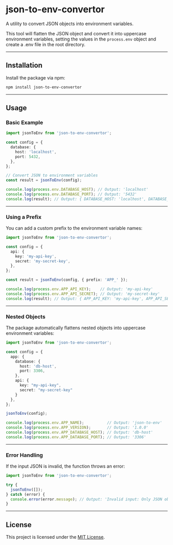 # json-to-env-convertor

A utility to convert JSON objects into environment variables.

This tool will flatten the JSON object and convert it into uppercase environment variables, setting the values in the `process.env` object and create a .env file in the root directory.

---

## **Installation**

Install the package via npm:

```bash
npm install json-to-env-convertor
```

---

## **Usage**

### **Basic Example**
```typescript
import jsonToEnv from 'json-to-env-convertor';

const config = {
  database: {
    host: 'localhost',
    port: 5432,
  },
};

// Convert JSON to environment variables
const result = jsonToEnv(config);

console.log(process.env.DATABASE_HOST); // Output: 'localhost'
console.log(process.env.DATABASE_PORT); // Output: '5432'
console.log(result); // Output: { DATABASE_HOST: 'localhost', DATABASE_PORT: '5432' }
```

---

### **Using a Prefix**
You can add a custom prefix to the environment variable names:

```typescript
import jsonToEnv from 'json-to-env-convertor';

const config = {
  api: {
    key: 'my-api-key',
    secret: 'my-secret-key',
  },
};

const result = jsonToEnv(config, { prefix: 'APP_' });

console.log(process.env.APP_API_KEY);    // Output: 'my-api-key'
console.log(process.env.APP_API_SECRET); // Output: 'my-secret-key'
console.log(result); // Output: { APP_API_KEY: 'my-api-key', APP_API_SECRET: 'my-secret-key' }
```

---

### **Nested Objects**
The package automatically flattens nested objects into uppercase environment variables:

```typescript
import jsonToEnv from 'json-to-env-convertor';

const config = {
  app: {
    database: {
      host: 'db-host',
      port: 3306,
    },
    api: {
      key: "my-api-key",
      secret: "my-secret-key"
    }
  },
};

jsonToEnv(config);

console.log(process.env.APP_NAME);          // Output: 'json-to-env'
console.log(process.env.APP_VERSION);       // Output: '1.0.0'
console.log(process.env.APP_DATABASE_HOST); // Output: 'db-host'
console.log(process.env.APP_DATABASE_PORT); // Output: '3306'
```

---

### **Error Handling**
If the input JSON is invalid, the function throws an error:

```typescript
import jsonToEnv from 'json-to-env-convertor';

try {
  jsonToEnv([]);
} catch (error) {
  console.error(error.message); // Output: 'Invalid input: Only JSON objects are supported.'
}
```

---

## **License**

This project is licensed under the [MIT License](./LICENSE).

